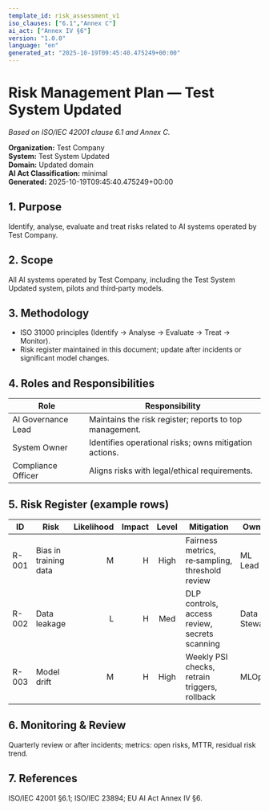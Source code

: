 ```yaml
---
template_id: risk_assessment_v1
iso_clauses: ["6.1","Annex C"]
ai_act: ["Annex IV §6"]
version: "1.0.0"
language: "en"
generated_at: "2025-10-19T09:45:40.475249+00:00"
---
```


# Risk Management Plan — Test System Updated
*Based on ISO/IEC 42001 clause 6.1 and Annex C.*

**Organization:** Test Company  
**System:** Test System Updated  
**Domain:** Updated domain  
**AI Act Classification:** minimal  
**Generated:** 2025-10-19T09:45:40.475249+00:00

## 1. Purpose  
Identify, analyse, evaluate and treat risks related to AI systems operated by Test Company.

## 2. Scope  
All AI systems operated by Test Company, including the Test System Updated system, pilots and third‑party models.

## 3. Methodology  
- ISO 31000 principles (Identify → Analyse → Evaluate → Treat → Monitor).  
- Risk register maintained in this document; update after incidents or significant model changes.  

## 4. Roles and Responsibilities  
| Role | Responsibility |
|------|----------------|
| AI Governance Lead | Maintains the risk register; reports to top management. |
| System Owner | Identifies operational risks; owns mitigation actions. |
| Compliance Officer | Aligns risks with legal/ethical requirements. |

## 5. Risk Register (example rows)  
| ID | Risk | Likelihood | Impact | Level | Mitigation | Owner | Status |
|----|------|-----------:|-------:|:-----:|------------|--------|--------|
| R-001 | Bias in training data | M | H | High | Fairness metrics, re‑sampling, threshold review | ML Lead | Open |
| R-002 | Data leakage | L | H | Med | DLP controls, access review, secrets scanning | Data Steward | Mitigated |
| R-003 | Model drift | M | H | High | Weekly PSI checks, retrain triggers, rollback | MLOps | Ongoing |

## 6. Monitoring & Review  
Quarterly review or after incidents; metrics: open risks, MTTR, residual risk trend.

## 7. References  
ISO/IEC 42001 §6.1; ISO/IEC 23894; EU AI Act Annex IV §6.